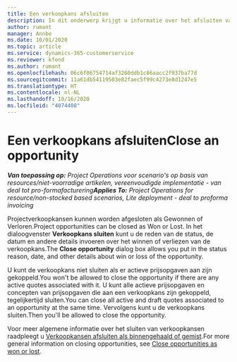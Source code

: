 ```yaml
---
title: Een verkoopkans afsluiten
description: In dit onderwerp krijgt u informatie over het afsluiten van een projectverkoopkans.
author: rumant
manager: Annbe
ms.date: 10/01/2020
ms.topic: article
ms.service: dynamics-365-customerservice
ms.reviewer: kfend
ms.author: rumant
ms.openlocfilehash: 06c6f06754714af3260ddb1c86aacc2f937ba77d
ms.sourcegitcommit: 11a61db54119503e82faec5f99c4273e8d1247e5
ms.translationtype: HT
ms.contentlocale: nl-NL
ms.lasthandoff: 10/16/2020
ms.locfileid: "4074408"
---
```

# <a name="close-an-opportunity"></a><span data-ttu-id="e6d5b-103">Een verkoopkans afsluiten</span><span class="sxs-lookup"><span data-stu-id="e6d5b-103">Close an opportunity</span></span>

<span data-ttu-id="e6d5b-104">_**Van toepassing op:** Project Operations voor scenario's op basis van resources/niet-voorradige artikelen, vereenvoudigde implementatie - van deal tot pro-formafacturering_</span><span class="sxs-lookup"><span data-stu-id="e6d5b-104">_**Applies To:** Project Operations for resource/non-stocked based scenarios, Lite deployment - deal to proforma invoicing_</span></span>

<span data-ttu-id="e6d5b-105">Projectverkoopkansen kunnen worden afgesloten als Gewonnen of Verloren.</span><span class="sxs-lookup"><span data-stu-id="e6d5b-105">Project opportunities can be closed as Won or Lost.</span></span> <span data-ttu-id="e6d5b-106">In het dialoogvenster **Verkoopkans sluiten** kunt u de reden van de status, de datum en andere details invoeren over het winnen of verliezen van de verkoopkans.</span><span class="sxs-lookup"><span data-stu-id="e6d5b-106">The **Close opportunity** dialog box allows you put in the status reason, date, and other details about win or loss of the opportunity.</span></span>

<span data-ttu-id="e6d5b-107">U kunt de verkoopkans niet sluiten als er actieve prijsopgaven aan zijn gekoppeld.</span><span class="sxs-lookup"><span data-stu-id="e6d5b-107">You won't be allowed to close the opportunity if there are any active quotes associated with it.</span></span> <span data-ttu-id="e6d5b-108">U kunt alle actieve prijsopgaven en concepten van prijsopgaven die aan een verkoopkans zijn gekoppeld, tegelijkertijd sluiten.</span><span class="sxs-lookup"><span data-stu-id="e6d5b-108">You can close all active and draft quotes associated to an opportunity at the same time.</span></span> <span data-ttu-id="e6d5b-109">Vervolgens kunt u de verkoopkans sluiten.</span><span class="sxs-lookup"><span data-stu-id="e6d5b-109">Then you'll be allowed to close the opportunity.</span></span>

<span data-ttu-id="e6d5b-110">Voor meer algemene informatie over het sluiten van verkoopkansen raadpleegt u [Verkoopkansen afsluiten als binnengehaald of gemist](https://docs.microsoft.com/dynamics365/sales-enterprise/close-opportunity-won-lost-sales).</span><span class="sxs-lookup"><span data-stu-id="e6d5b-110">For more general information on closing opportunities, see [Close opportunities as won or lost](https://docs.microsoft.com/dynamics365/sales-enterprise/close-opportunity-won-lost-sales).</span></span>
